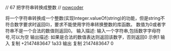 // 67 把字符串转换成整数 //
[nowcoder](https://www.nowcoder.com/practice/1277c681251b4372bdef344468e4f26e?tpId=13&tqId=11202&tPage=1&rp=1&ru=/ta/coding-interviews&qru=/ta/coding-interviews/question-ranking)

将一个字符串转换成一个整数(实现Integer.valueOf(string)的功能，但是string不符合数字要求时返回0)，要求不能使用字符串转换整数的库函数。 
数值为0或者字符串不是一个合法的数值则返回0。 输入描述:
输入一个字符串,包括数字字母符号,可以为空 输出描述:
如果是合法的数值表达则返回该数字，否则返回0 示例1 输入 复制 +2147483647 1a33 输出 复制 2147483647 0
